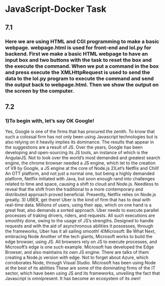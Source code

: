 # JavaScript-Docker Task
## 7.1
### Here we are using HTML and CGI programming to make a basic webpage. webpage.html is used for front-end and lol.py for backend. First we make a basic HTML webpage to have an input box and two buttons with the task to reset the box and the execute the command. When we put a command in the box and press execute the XMLHttpRequest is used to send the data to the lol.py program to execute the command and send the output back to webpage.html. Then we show the output on the screen by the computer.
## 7.2
### 1)To begin with, let’s say OK Google!
Yes, Google is one of the firms that has procured the zenith. To know that such a colossal firm has not only been using Javascript technologies but is also relying on it heavily implies its dominance. The results that appear in the suggestions are a result of JS. Over the years, Google has been developing and open-sourcing its JS tools, an instance of which is the AngularJS. Not to look over the world’s most demanded and greatest search engine, the chrome browser needed a JS engine, which let to the creation of V8 by Google, a JS engine at the core of Node.js
2)Let’s Netflix and Chill!
An OTT platform, and not just a normal one, but being a highly demanded platform, Netflix initiated with Java, but soon enough rand into challenges related to time and space, causing a shift to cloud and Node.js. Needless to reveal that the shift from the traditional to a more contemporary and distributed approach proved beneficial. Presently, Netflix relies on Node.js greatly.
3) UBER, get there!
Uber is the kind of firm that has to deal with real-time data. Millions of users, using their app, which on one hand is a great feat, also demands a sorted approach. Uber needs to execute parallel processes of traking drivers, riders, and requests. All such executions are smoothly done, owing to the usage of JS’s strengths. Designed to handle requests and with the aid of asynchronous abilities it possesses, through the frameworks, Uber has it all sailing smooth!
4)Microsoft: Be What Next, embracing Node
Another of the tech giants, Microsoft works to build the edge browser, using JS. All browsers rely on JS to execute processes, and Microsoft’s edge is one such example. Microsoft has developed the Edge Browser, and also maintains its own JS engine. There are talks of them creating a Node.js version with edge. Not to forget about Azure, which corroborates Node, through Visual Studio. Microsoft has been using Node at the best of its abilities
These are some of the dominating firms of the IT sector, which have been using JS and its frameworks, unveiling the fact that Javascript is omnipresent. It has become an ecosystem of its own!

